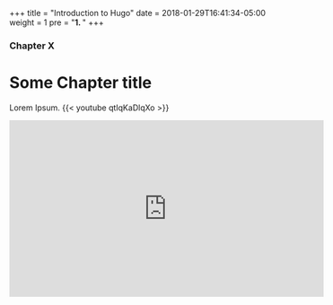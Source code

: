 +++
title = "Introduction to Hugo"
date = 2018-01-29T16:41:34-05:00
weight = 1
pre = "<b>1. </b>"
+++

### Chapter X

# Some Chapter title

Lorem Ipsum.
{{< youtube qtIqKaDlqXo >}}

<iframe width="560" height="315" src="https://www.youtube.com/embed/qtIqKaDlqXo" frameborder="0" allow="autoplay; encrypted-media" allowfullscreen></iframe>